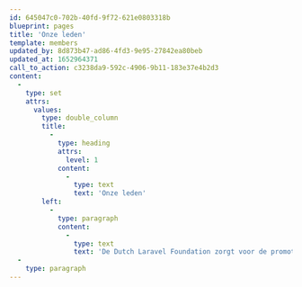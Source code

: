 ```yaml
---
id: 645047c0-702b-40fd-9f72-621e0803318b
blueprint: pages
title: 'Onze leden'
template: members
updated_by: 8d873b47-ad86-4fd3-9e95-27842ea80beb
updated_at: 1652964371
call_to_action: c3238da9-592c-4906-9b11-183e37e4b2d3
content:
  -
    type: set
    attrs:
      values:
        type: double_column
        title:
          -
            type: heading
            attrs:
              level: 1
            content:
              -
                type: text
                text: 'Onze leden'
        left:
          -
            type: paragraph
            content:
              -
                type: text
                text: 'De Dutch Laravel Foundation zorgt voor de promotie van Laravel en stimuleert kennisuitwisseling tussen Laravel developers in Nederland. Opdrachtgevers van webapplicaties kunnen via de stichting geschikte Laravel developers vinden.'
  -
    type: paragraph
---
```

